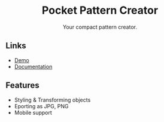 <h1 align="center">Pocket Pattern Creator</h1>
<p align="center">Your compact pattern creator.</p>

## Links

- [Demo](https://htmlpreview.github.io/?https://github.com/LiberViator/pocket-pattern-creator/blob/main/index.html)
- [Documentation](https://galvanized-vanilla-f78.notion.site/Pattern-Creator-43ded5e36d2147bfa8d22eb4b2cf36bf)

## Features
- Styling & Transforming objects
- Eporting as JPG, PNG
- Mobile support 
